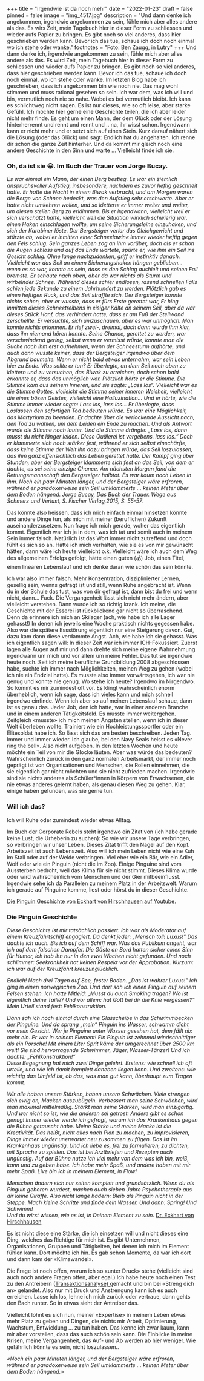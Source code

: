 +++
title = "Irgendwie ist da noch mehr"
date = "2022-01-23"
draft = false
pinned = false
image = "img_4517.jpg"
description = "Und dann denke ich angekommen, irgendwie angekommen zu sein, fühle mich aber alles andere als das. Es wirs Zeit, mein Tagebuch hier in dieser Form zu schliessen und wieder aufs Papier zu bringen. Es gibt noch so viel anderes, dass hier geschrieben werden kann. Bevor ich das tue, schaue ich doch noch einmal wo ich stehe oder wanke."
footnotes = "Foto: Ben Zaugg, in Lutry"
+++
Und dann denke ich, irgendwie angekommen zu sein, fühle mich aber alles andere als das. Es wird Zeit, mein Tagebuch hier in dieser Form zu schliessen und wieder aufs Papier zu bringen. Es gibt noch so viel anderes, dass hier geschrieben werden kann. Bevor ich das tue, schaue ich doch noch einmal, wo ich stehe oder wanke. Im letzten Blog habe ich geschrieben, dass ich angekommen bin wie noch nie. Das mag wohl stimmen und muss rational gesehen so sein. Ich war dem, was ich will und bin, vermutlich noch nie so nahe. Wobei es bei vermutlich bleibt. Ich kann es schlichtweg nicht sagen. Es ist nur dieses, wie so oft leise, aber starke Gefühl. Ich möchte hier gerne eine Geschichte teilen, die ich aber leider nicht mehr finde. Es geht um einen Mann, der dem Glück oder der Lösung hinterherrennt und rennt und rennt und .. na, ihr wisst schon. Irgendwann kann er nicht mehr und er setzt sich auf einen Stein. Kurz darauf nähert sich die Lösung (oder das Glück) und sagt: Endlich hat du angehalten. Ich renne dir schon die ganze Zeit hinterher. Und da kommt mir gleich noch eine andere Geschichte in den Sinn und warte ... Vielleicht finde ich sie.

### Oh, da ist sie 😀. Im Buch der Trauer von Jorge Bucay.

*Es war einmal ein Mann, der einen Berg bestieg. Es war ein ziemlich anspruchsvoller Aufstieg, insbesondere, nachdem es zuvor heftig geschneit hatte. Er hatte die Nacht in einem Biwak verbracht, und am Morgen waren die Berge von Schnee bedeckt, was den Aufstieg sehr erschwerte. Aber er hatte nicht umkehren wollen, und so kletterte er immer weiter und weiter, um diesen steilen Berg zu erklimmen. Bis er irgendwann, vielleicht weil er sich verschätzt hatte, vielleicht weil die Situation wirklich schwierig war, einen Haken einschlagen wollte, um seine Sicherungsleine einzuhaken, und sich der Karabiner löste. Der Bergsteiger verlor das Gleichgewicht und stürzte ab, wobei er inmitten einer Schneelawine immer wieder heftig gegen den Fels schlug. Sein ganzes Leben zog an ihm vorüber, doch als er schon die Augen schloss und auf das Ende wartete, spürte er, wie ihm ein Seil ins Gesicht schlug. Ohne lange nachzudenken, griff er instinktiv danach. Vielleicht war das Seil an einem Sicherungshaken hängen geblieben… wenn es so war, konnte es sein, dass es den Schlag aushielt und seinen Fall bremste. Er schaute nach oben, aber da war nichts als Sturm und wirbelnder Schnee. Während dieses schier endlosen, rasend schnellen Falls schien jede Sekunde zu einem Jahrhundert zu werden. Plötzlich gab es einen heftigen Ruck, und das Seil straffte sich. Der Bergsteiger konnte nichts sehen, aber er wusste, dass er fürs Erste gerettet war, Er hing inmitten dieses Schneetreibens in eisiger Kälte an seinem Seil, aber da war dieses Stück Hanf, das verhindert hatte, dass er am Fuß der Steilwand zerschellte. Er versuchte, sich umzuschauen, aber es war unmöglich. Man konnte nichts erkennen. Er rief zwei-, dreimal, doch dann wurde ihm klar, dass ihn niemand hören konnte. Seine Chance, gerettet zu werden, war verschwindend gering, selbst wenn er vermisst würde, konnte man die Suche nach ihm erst aufnehmen, wenn der Schneesturm aufhörte, und auch dann wusste keiner, dass der Bergsteiger irgendwo über dem Abgrund baumelte. Wenn er nicht bald etwas unternahm, war sein Leben hier zu Ende. Was sollte er tun? Er überlegte, an dem Seil nach oben zu klettern und zu versuchen, das Biwak zu erreichen, doch schon bald erkannte er, dass das unmöglich war. Plötzlich hörte er die Stimme. Die Stimme kam aus seinem Inneren, und sie sagte: „Lass los“. Vielleicht war es die Stimme Gottes, vielleicht die Stimme seiner inneren Weisheit, vielleicht die eines bösen Geistes, vielleicht eine Halluzination… Und er hörte, wie die Stimme immer wieder sagte: Lass los, lass los… Er überlegte, dass Loslassen den sofortigen Tod bedeuten würde. Es war eine Möglichkeit, das Martyrium zu beenden. Er dachte über die verlockende Aussicht nach, den Tod zu wählen, um dem Leiden ein Ende zu machen. Und als Antwort wurde die Stimme noch lauter. Und die Stimme drängte: „Lass los, dann musst du nicht länger leiden. Diese Quälerei ist vergebens. lass los.“ Doch er klammerte sich noch stärker fest, während er sich selbst einschärfte, dass keine Stimme der Welt ihn dazu bringen würde, das Seil loszulassen, das ihm ganz offensichtlich das Leben gerettet hatte. Der Kampf ging über Stunden, aber der Bergsteiger klammerte sich fest an das Seil, von dem er dachte, es sei seine einzige Chance. Am nächsten Morgen fand die Rettungsmannschaft den Bergsteiger halbtot. Es war kaum noch Leben in ihm. Noch ein paar Minuten länger, und der Bergsteiger wäre erfroren, während er paradoxerweise sein Seil umklammerte … keinen Meter über dem Boden hängend. Jorge Bucay, Das Buch der Trauer. Wege aus Schmerz und Verlust, S. Fischer Verlag,2015, S. 55-57.*

Das könnte also heissen, dass ich mich einfach einmal hinsetzen könnte und andere Dinge tun, als mich mit meiner (beruflichen) Zukunft auseinanderzusetzen. Nun frage ich mich gerade, woher das eigentlich kommt. Eigentlich war ich ja in dem, was ich tat und somit auch in meinem Sein immer falsch. Natürlich ist das Wort immer nicht zutreffend und doch fühlt es sich so an. Hätte ich mich verhalten, wie sie es von mir gewünscht hätten, dann wäre ich heute vielleicht o.k. Vielleicht wäre ich auch dem Weg des allgemeinen Erfolgs gefolgt, hätte einen guten (💰) Job, einen Titel, einen linearen Lebenslauf und ich denke daran wie schön das sein könnte. 

Ich war also immer falsch. Mehr Konzentration, disziplinierter Lernen, gesellig sein, wenns gefragt ist und still, wenn Ruhe angebracht ist. Wenn du in der Schule das tust, was von dir gefragt ist, dann bist du frei und wenn nicht, dann... Fuck. Die Vergangenheit lässt sich nicht mehr ändern, aber vielleicht verstehen. Dann wurde ich so richtig krank. Ich meine, die Geschichte mit der Esserei ist rückblickend gar nicht so überraschend. Denn da erinnere ich mich an Skilager (ach, wie habe ich alle Lager gehasst!) In denen ich jeweils eine Woche praktisch nichts gegessen habe. Also war die spätere Essstörung eigentlich nur eine Steigerung davon. Gut, dazu kam dann diese verdammte Angst. Ach, wie habe ich sie gehasst. Was ich eigentlich sagen will: In dieser Zeit war ich immer ICH-Fokussiert. Zuerst lagen alle Augen auf mir und dann drehte sich meine eigene Wahrnehmung irgendwann um mich und vor allem um meine Fehler. Das tut sie irgendwie heute noch. Seit ich meine berufliche Grundbildung 2008 abgeschlossen habe, suchte ich immer nach Möglichkeiten, meinen Weg zu gehen (wobei ich nie ein Endziel hatte). Es musste also immer vorwärtsgehen, ich war nie genug und konnte nie genug. Wo stehe ich heute? Irgendwo im Nirgendwo. So kommt es mir zumindest oft vor. Es klingt wahrscheinlich enorm überheblich, wenn ich sage, dass ich vieles kann und mich schnell irgendwo einfinde. Wenn ich aber so auf meinen Lebenslauf schaue, dann ist es genau das. Jeder Job, den ich hatte, war in einer anderen Branche und in einem anderen Tätigkeitsfeld. Es musste immer weitergehen. Zeitgleich «musste» ich mich meinen Ängsten stellen, wenn ich in dieser Welt überleben wollte. Trainiert wie ein Hochleistungssportler oder ein Elitesoldat habe ich. So lässt sich das am besten beschreiben. Jeden Tag. Immer und immer wieder. Ich glaube, bei den Navy Seals heisst es «Never ring the bell». Also nicht aufgeben. In den letzten Wochen und heute möchte ein Teil von mir die Glocke läuten. Aber was würde das bedeuten? Wahrscheinlich zurück in den ganz normalen Arbeitsmarkt, der immer noch geprägt ist von Organisationen und Menschen, die Rollen einnehmen, die sie eigentlich gar nicht möchten und sie nicht zufrieden machen. Irgendwie sind sie nichts anderes als Schüler*innen in Körpern von Erwachsenen, die nie etwas anderes gelernt haben, als genau diesen Weg zu gehen. Klar, einige haben gefunden, was sie gerne tun.

### Will ich das?

Ich will Ruhe oder zumindest wieder etwas Alltag.

Im Buch der Corporate Rebels steht irgendwo ein Zitat von (ich habe gerade keine Lust, die Urheberin zu suchen): So wie wir unsere Tage verbringen, so verbringen wir unser Leben. Dieses Zitat trifft den Nagel auf den Kopf. Arbeitszeit ist auch Lebenszeit. Also will ich mein Leben nicht wie eine Kuh im Stall oder auf der Weide verbringen. Viel eher wie ein Bär, wie ein Adler, Wolf oder wie ein Pinguin (nicht die im Zoo). Einige Pinguine sind vom Aussterben bedroht, weil das Klima für sie nicht stimmt. Dieses Klima wurde oder wird wahrscheinlich vom Menschen und der Gier mitbeeinflusst. Irgendwie sehe ich da Parallelen zu meinem Platz in der Arbeitswelt. Warum ich gerade auf Pinguine komme, liest oder hörst du in dieser Geschichte.

[Die Pinguin Geschichte von Eckhart von Hirschhausen auf Youtube](https://www.youtube.com/watch?v=Az7lJfNiSAs).

### Die Pinguin Geschichte

*Diese Geschichte ist mir tatsächlich passiert. Ich war als Moderator auf einem Kreuzfahrtschiff engagiert. Da denkt jeder: „Mensch toll! Luxus!” Das dachte ich auch. Bis ich auf dem Schiff war. Was das Publikum angeht, war ich auf dem falschen Dampfer. Die Gäste an Bord hatten sicher einen Sinn für Humor, ich hab ihn nur in den zwei Wochen nicht gefunden. Und noch schlimmer: Seekrankheit hat keinen Respekt vor der Approbation. Kurzum: ich war auf der Kreuzfahrt kreuzunglücklich.*

*Endlich! Nach drei Tagen auf See, fester Boden. „Das ist wahrer Luxus!” Ich ging in einen norwegischen Zoo. Und dort sah ich einen Pinguin auf seinem Felsen stehen. Ich hatte Mitleid: „Musst du auch Smoking tragen? Wo ist eigentlich deine Taille? Und vor allem: hat Gott bei dir die Knie vergessen?” Mein Urteil stand fest: Fehlkonstruktion.*

*Dann sah ich noch einmal durch eine Glasscheibe in das Schwimmbecken der Pinguine. Und da sprang „mein“ Pinguin ins Wasser, schwamm dicht vor mein Gesicht. Wer je Pinguine unter Wasser gesehen hat, dem fällt nix mehr ein. Er war in seinem Element! Ein Pinguin ist zehnmal windschnittiger als ein Porsche! Mit einem Liter Sprit käme der umgerechnet über 2500 km weit! Sie sind hervorragende Schwimmer, Jäger, Wasser-Tänzer! Und ich dachte: „Fehlkonstruktion!”*\
*Diese Begegnung hat mich zwei Dinge gelehrt. Erstens: wie schnell ich oft urteile, und wie ich damit komplett daneben liegen kann. Und zweitens: wie wichtig das Umfeld ist, ob das, was man gut kann, überhaupt zum Tragen kommt.*

*Wir alle haben unsere Stärken, haben unsere Schwächen. Viele strengen sich ewig an, Macken auszubügeln. Verbessert man seine Schwächen, wird man maximal mittelmäßig. Stärkt man seine Stärken, wird man einzigartig. Und wer nicht so ist, wie die anderen sei getrost: Andere gibt es schon genug! Immer wieder werde ich gefragt, warum ich das Krankenhaus gegen die Bühne getauscht habe. Meine Stärke und meine Macke ist die Kreativität. Das heißt, nicht alles nach Plan zu machen, zu improvisieren, Dinge immer wieder unerwartet neu zusammen zu fügen. Das ist im Krankenhaus ungünstig. Und ich liebe es, frei zu formulieren, zu dichten, mit Sprache zu spielen. Das ist bei Arztbriefen und Rezepten auch ungünstig. Auf der Bühne nutze ich viel mehr von dem was ich bin, weiß, kann und zu geben habe. Ich habe mehr Spaß, und andere haben mit mir mehr Spaß. Live bin ich in meinem Element, in Flow!*

*Menschen ändern sich nur selten komplett und grundsätzlich. Wenn du als Pinguin geboren wurdest, machen auch sieben Jahre Psychotherapie aus dir keine Giraffe. Also nicht lange hadern: Bleib als Pinguin nicht in der Steppe. Mach kleine Schritte und finde dein Wasser. Und dann: Spring! Und Schwimm!*\
*Und du wirst wissen, wie es ist, in Deinem Element zu sein.* [Dr. Eckhart von Hirschhausen](https://www.hirschhausen.com/glueck/die-pinguingeschichte.php)

Es ist nicht diese eine Stärke, die ich einsetzen will und nicht dieses eine Ding, welches das Richtige für mich ist. Es gibt Unternehmen, Organisationen, Gruppen und Tätigkeiten, bei denen ich mich im Element fühlen kann. Dort möchte ich hin. Es gab schon Momente, da war ich dort und dann kam der «Klimawandel».

Die Frage ist noch offen, warum ich so «unter Druck» stehe (vielleicht sind auch noch andere Fragen offen, aber egal.) Ich habe heute noch einen Test zu den Antreibern ([Transaktionsanalyse) ](https://de.wikipedia.org/wiki/Transaktionsanalyse)gemacht und bin bei «Streng dich an» gelandet. Also nur mit Druck und Anstrengung kann ich es auch erreichen. Lasse ich los, lehne ich mich zurück oder vertraue, dann gehts den Bach runter. So in etwas sieht der Antreiber das.

Vielleicht lohnt es sich nun, meiner «Expertise» in meinem Leben etwas mehr Platz zu geben und Dingen, die nichts mir Arbeit, Optimierung, Wachstum, Entwicklung ... zu tun haben. Das kenne ich zwar kaum, kann mir aber vorstellen, dass das auch schön sein kann. Die Einblicke in meine Krisen, meine Vergangenheit, das Auf- und Ab werden ab hier weniger. Wie gefährlich könnte es sein, nicht loszulassen..

*«Noch ein paar Minuten länger, und der Bergsteiger wäre erfroren, während er paradoxerweise sein Seil umklammerte … keinen Meter über dem Boden hängend.»*